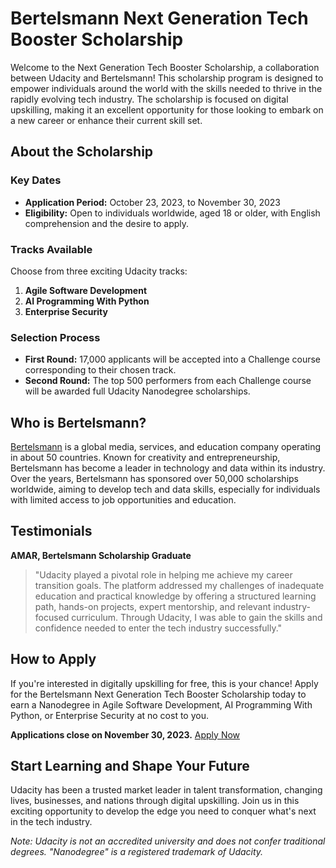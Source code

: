 # Bertelsmann Next Generation Tech Booster Scholarship

Welcome to the Next Generation Tech Booster Scholarship, a collaboration between Udacity and Bertelsmann! This scholarship program is designed to empower individuals around the world with the skills needed to thrive in the rapidly evolving tech industry. The scholarship is focused on digital upskilling, making it an excellent opportunity for those looking to embark on a new career or enhance their current skill set.

## About the Scholarship

### Key Dates
- **Application Period:** October 23, 2023, to November 30, 2023
- **Eligibility:** Open to individuals worldwide, aged 18 or older, with English comprehension and the desire to apply.

### Tracks Available
Choose from three exciting Udacity tracks:
1. **Agile Software Development**
2. **AI Programming With Python**
3. **Enterprise Security**

### Selection Process
- **First Round:** 17,000 applicants will be accepted into a Challenge course corresponding to their chosen track.
- **Second Round:** The top 500 performers from each Challenge course will be awarded full Udacity Nanodegree scholarships.

## Who is Bertelsmann?

[Bertelsmann](https://www.bertelsmann.com/) is a global media, services, and education company operating in about 50 countries. Known for creativity and entrepreneurship, Bertelsmann has become a leader in technology and data within its industry. Over the years, Bertelsmann has sponsored over 50,000 scholarships worldwide, aiming to develop tech and data skills, especially for individuals with limited access to job opportunities and education.

## Testimonials

**AMAR, Bertelsmann Scholarship Graduate**
> "Udacity played a pivotal role in helping me achieve my career transition goals. The platform addressed my challenges of inadequate education and practical knowledge by offering a structured learning path, hands-on projects, expert mentorship, and relevant industry-focused curriculum. Through Udacity, I was able to gain the skills and confidence needed to enter the tech industry successfully."

## How to Apply

If you're interested in digitally upskilling for free, this is your chance! Apply for the Bertelsmann Next Generation Tech Booster Scholarship today to earn a Nanodegree in Agile Software Development, AI Programming With Python, or Enterprise Security at no cost to you.

**Applications close on November 30, 2023.** [Apply Now](#)

## Start Learning and Shape Your Future

Udacity has been a trusted market leader in talent transformation, changing lives, businesses, and nations through digital upskilling. Join us in this exciting opportunity to develop the edge you need to conquer what's next in the tech industry.

*Note: Udacity is not an accredited university and does not confer traditional degrees. "Nanodegree" is a registered trademark of Udacity.*
